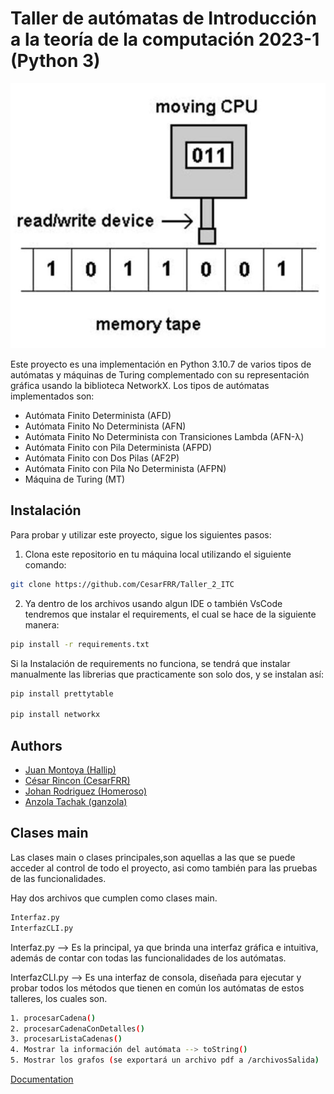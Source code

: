 
# Taller de autómatas de Introducción a la teoría de la computación 2023-1 (Python 3)

<p align="center">
  <img src="logo.JPG" alt="Icono de la apicación">
</p>

Este proyecto es una implementación en Python 3.10.7 de varios tipos de autómatas y máquinas de Turing complementado con su representación gráfica usando la biblioteca NetworkX. Los tipos de autómatas implementados son:

- Autómata Finito Determinista (AFD)
- Autómata Finito No Determinista (AFN)
- Autómata Finito No Determinista con Transiciones Lambda (AFN-λ)
- Autómata Finito con Pila Determinista (AFPD)
- Autómata Finito con Dos Pilas (AF2P)
- Autómata Finito con Pila No Determinista (AFPN)
- Máquina de Turing (MT)
## Instalación

Para probar y utilizar este proyecto, sigue los siguientes pasos:
1. Clona este repositorio en tu máquina local utilizando el siguiente comando:

```bash
git clone https://github.com/CesarFRR/Taller_2_ITC
```
2. Ya dentro de los archivos usando algun IDE o también VsCode tendremos que instalar el requirements, el cual se hace de la siguiente manera:

```bash
pip install -r requirements.txt
```

Si la Instalación de requirements no funciona, se tendrá que instalar manualmente las librerias que practicamente son solo dos, y se instalan así:

```bash
pip install prettytable

pip install networkx
```
## Authors

- [Juan Montoya (Hallip)](https://github.com/Hallip)
- [César Rincon (CesarFRR)](https://github.com/CesarFRR)
- [Johan Rodriguez (Homeroso)](https://github.com/Homeroso)
- [Anzola Tachak (ganzola)](https://github.com/ganzola)


## Clases main
Las clases main o clases principales,son aquellas a las que se puede acceder al control de todo el proyecto, asi como también para las pruebas de las funcionalidades.

Hay dos archivos que cumplen como clases main.

```bash
Interfaz.py
InterfazCLI.py
```
Interfaz.py --> Es la principal, ya que brinda una interfaz gráfica e intuitiva, además de contar con todas las funcionalidades de los autómatas.

InterfazCLI.py --> Es una interfaz de consola, diseñada para ejecutar y probar todos los métodos que tienen en común los autómatas de estos talleres, los cuales son.

```bash
1. procesarCadena()
2. procesarCadenaConDetalles()
3. procesarListaCadenas()
4. Mostrar la información del autómata --> toString()
5. Mostrar los grafos (se exportará un archivo pdf a /archivosSalida)
```



[Documentation](https://linktodocumentation)

